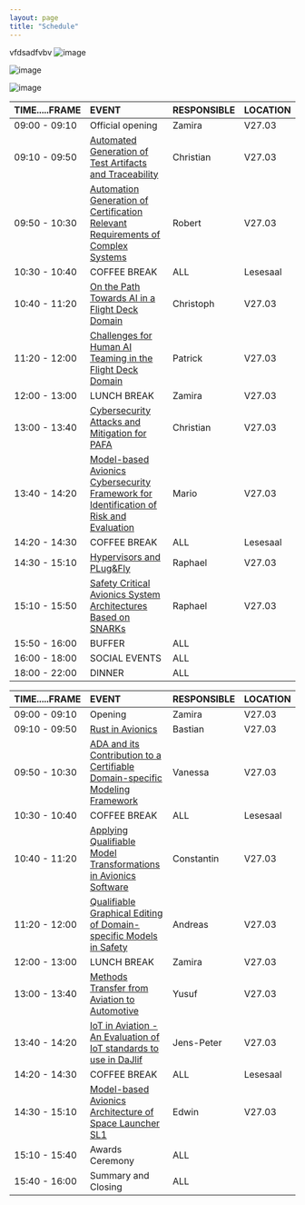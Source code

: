 ```yaml
---
layout: page
title: "Schedule"
---
```

vfdsadfvbv
![image](https://github.com/Edwin-Isidory/ils.doctoral.seminar.2024.github.io/assets/148284895/f80fa160-3a6e-457e-8101-c2a2c2f49dc8)
  
  ![image](https://github.com/Edwin-Isidory/ils.doctoral.seminar.2024.github.io/assets/148284895/b8731cd5-69e2-45e9-98df-5bbfeb234a41)


  ![image](https://github.com/Edwin-Isidory/ils.doctoral.seminar.2024.github.io/assets/148284895/19ed92a4-a914-48e9-8ea4-a31382e8159d)

|   TIME.....FRAME   |EVENT|RESPONSIBLE|LOCATION|
|:-|:-|:-|:-|
|09:00 - 09:10|Official opening | Zamira | V27.03|
|09:10 - 09:50|[Automated Generation of Test Artifacts and Traceability](./abstracts.md#3-automated-generation-of-test-artifacts-and-traceability-for-a-safety-critical-distributed-avionics-platform) | Christian | V27.03|
|09:50 - 10:30| [Automation Generation of Certification Relevant Requirements of Complex Systems](./abstracts.md#4-automatic-generation-of-certification-relevant-requirements-of-complex-avionics-systems) | Robert | V27.03|
|10:30 - 10:40|COFFEE BREAK| ALL |Lesesaal|
|10:40 - 11:20|[On the Path Towards AI in a Flight Deck Domain](./abstracts.md#12-on-the-path-towards-artificial-intelligence-in-a-flightdeck-an-anthropomorphic-approach-to-leverage-trust-phase-iii-flight-performance-monitoring) | Christoph | V27.03|
|11:20 - 12:00|[Challenges for Human AI Teaming in the Flight Deck Domain](./abstracts.md#5-challenges-for-human-ai-teaming-in-the-flight-deck-domain) | Patrick | V27.03|
|12:00 - 13:00| LUNCH BREAK | Zamira | V27.03|
|13:00 - 13:40|[Cybersecurity Attacks and Mitigation for PAFA](./abstracts.md#6-cybersecurity-attacks-and-mitigation-strategies-for-self-adaptive-avionics-a-plugfly-avionics-pafa-platform-case-study)|Christian|V27.03|
|13:40 - 14:20|[Model-based Avionics Cybersecurity Framework for Identification of Risk and Evaluation](./abstracts.md#10-model-based-avionics-cybersecurity-framework-for-identification-of-risk-and-evaluation-macsfire)|Mario|V27.03|
|14:20 - 14:30|COFFEE BREAK| ALL |Lesesaal|
|14:30 - 15:10|[Hypervisors and PLug&Fly](./abstracts.md#7-hypervisors-and-plug--fly-in-a-new-space-launcher--a-scalable-approach-to-enhance-space-launcher-development)| Raphael |V27.03|
|15:10 - 15:50|[Safety Critical Avionics System Architectures Based on SNARKs](./abstracts.md#15-safety-critical-avionics-system-architectures-based-on-snarks)| Raphael |V27.03|
|15:50 - 16:00|BUFFER| ALL |  |
|16:00 - 18:00|SOCIAL EVENTS| ALL |  |
|18:00 - 22:00|DINNER| ALL | |




|   TIME.....FRAME   |EVENT|RESPONSIBLE|LOCATION|
|:-|:-|:-|:-|
|09:00 - 09:10|Opening | Zamira | V27.03|
|09:10 - 09:50|[Rust in Avionics](./abstracts.md#14-how-would-modern-programming-languages-affect-the-avionics-software-certification-process) | Bastian | V27.03|
|09:50 - 10:30| [ADA and its Contribution to a Certifiable Domain-specific Modeling Framework](./abstracts.md#1-ada-and-its-contribution-to-a-certifiable-domain-specific-modeling-framework) | Vanessa | V27.03|
|10:30 - 10:40|COFFEE BREAK| ALL |Lesesaal|
|10:40 - 11:20|[Applying Qualifiable Model Transformations in Avionics Software](./abstracts.md#2-applying-qualifiable-model-transformations-in-avionics-software-development-with-automated-tool-qualification-support) | Constantin | V27.03|
|11:20 - 12:00|[Qualifiable Graphical Editing of Domain-specific Models in Safety](./abstracts.md#13-qualifiable-graphical-editing-of-domain-specific-models-in-safety-critical-avionics-through-block-diagram-recognition) | Andreas | V27.03|
|12:00 - 13:00| LUNCH BREAK | Zamira | V27.03|
|13:00 - 13:40|[Methods Transfer from Aviation to Automotive](./abstracts.md#9-methods-transfer-from-aviation-to-automotive)|Yusuf|V27.03|
|13:40 - 14:20|[IoT in Aviation - An Evaluation of IoT standards to use in DaJlif](./abstracts.md#8-iot-in-aviation-an-evaluation-of-iot-standards-to-use-in-daklif)|Jens-Peter|V27.03|
|14:20 - 14:30|COFFEE BREAK| ALL |Lesesaal|
|14:30 - 15:10|[Model-based Avionics Architecture of Space Launcher SL1](./abstracts.md#11-model-based-avionics-architecture-of-space-launcher-sl1)| Edwin |V27.03|
|15:10 - 15:40|Awards Ceremony| ALL |  |
|15:40 - 16:00|Summary and Closing| ALL |  |






